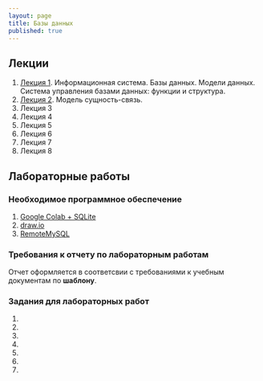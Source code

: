 ```yaml
---
layout: page
title: Базы данных
published: true
---
```


## Лекции

1. [Лекция 1](https://drive.google.com/file/d/10x3kEMSoJSrZKCwk30h5DFXr3MRmh3IH/view?usp=sharing). Информационная система. Базы данных. Модели данных. Система управления базами данных: функции и структура.
1. [Лекция 2](https://drive.google.com/file/d/1TUKjySmUKOBgOeo_-2ZOrHFu_p_zAq3W/view?usp=sharing). Модель сущность-связь.
1. Лекция 3
1. Лекция 4
1. Лекция 5
1. Лекция 6
1. Лекция 7
1. Лекция 8

## Лабораторные работы

### Необходимое программное обеспечение

1. [Google Colab + SQLite](sqlite_start.md)
2. [draw.io](https://draw.io)
3. [RemoteMySQL](https://remotemysql.com) 

### Требования к отчету по лабораторным работам

Отчет оформляется в соответсвии с требованиями к учебным документам по **шаблону**. 

### Задания для лабораторных работ

1. 
2. 
3. 
4. 
5. 
6. 
7. 


